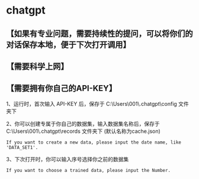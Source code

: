 # chatgpt

【如果有专业问题，需要持续性的提问，可以将你们的对话保存本地，便于下次打开调用】
---

【需要科学上网】
---

【需要拥有你自己的API-KEY】
---

1、运行时，首次输入 API-KEY 后，保存于 C:\Users\001\\.chatgpt\config 文件夹下

2、你可以创建专属于你自己的数据集，输入数据集名称后，保存于 C:\Users\001\\.chatgpt\records 文件夹下 (默认名称为cache.json)
    
    If you want to create a new data, please input the date name, like 'DATA_SET1'.

3、下次打开时，你可以输入序号选择你之前的数据集

    If you want to choose a trained data, please input the Number.
